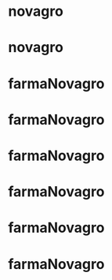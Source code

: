 # novagro
# novagro
# farmaNovagro
# farmaNovagro
# farmaNovagro
# farmaNovagro
# farmaNovagro
# farmaNovagro
